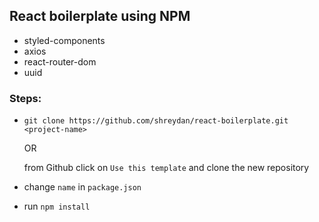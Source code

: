 ## React boilerplate using NPM

- styled-components
- axios
- react-router-dom
- uuid

### Steps:

- `git clone https://github.com/shreydan/react-boilerplate.git <project-name>`
 
  OR
  
  from Github click on `Use this template` and clone the new repository
- change `name` in `package.json`
- run `npm install`

